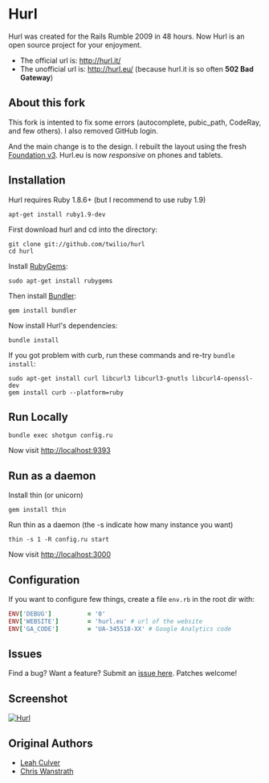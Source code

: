 Hurl
====

Hurl was created for the Rails Rumble 2009 in 48 hours.
Now Hurl is an open source project for your enjoyment.

 - The official url is: <http://hurl.it/>
 - The unofficial url is: <http://hurl.eu/> (because hurl.it is so often **502 Bad Gateway**)


About this fork
---------------

This fork is intented to fix some errors (autocomplete, pubic_path, CodeRay, and few others).
I also removed GitHub login.

And the main change is to the design. I rebuilt the layout using the fresh [Foundation v3](http://foundation.zurb.com/). Hurl.eu is now _responsive_ on phones and tablets.


Installation
------------

Hurl requires Ruby 1.8.6+ (but I recommend to use ruby 1.9)

    apt-get install ruby1.9-dev

First download hurl and cd into the directory:

    git clone git://github.com/twilio/hurl
    cd hurl

Install [RubyGems](https://rubygems.org/pages/download):

    sudo apt-get install rubygems

Then install [Bundler](http://gembundler.com/):

    gem install bundler

Now install Hurl's dependencies:

    bundle install

If you got problem with curb, run these commands and re-try `bundle install`:

    sudo apt-get install curl libcurl3 libcurl3-gnutls libcurl4-openssl-dev
    gem install curb --platform=ruby


Run Locally
-----------

    bundle exec shotgun config.ru

Now visit <http://localhost:9393>


Run as a daemon
---------------

Install thin (or unicorn)

    gem install thin

Run thin as a daemon (the -s indicate how many instance you want)

    thin -s 1 -R config.ru start

Now visit <http://localhost:3000>


Configuration
-------------

If you want to configure few things, create a file `env.rb` in the root dir with:

````ruby
ENV['DEBUG']          = '0'
ENV['WEBSITE']        = 'hurl.eu' # url of the website
ENV['GA_CODE']        = 'UA-345518-XX' # Google Analytics code
````


Issues
------

Find a bug? Want a feature? Submit an [issue
here](http://github.com/j0k3r/hurl/issues). Patches welcome!


Screenshot
----------

[![Hurl](https://img.skitch.com/20120704-tjeaqjff6sdxnmcmad5rqwhh5a.png)](http://hurl.eu)


Original Authors
----------------

* [Leah Culver][1]
* [Chris Wanstrath][2]

[1]: http://github.com/leah
[2]: http://github.com/defunkt
